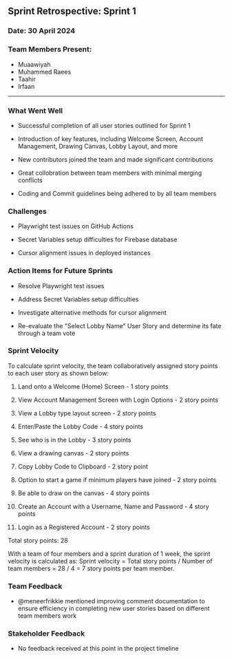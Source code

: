 ## Sprint Retrospective: Sprint 1
### Date: 30 April 2024
### Team Members Present: 
- Muaawiyah
- Muhammed Raees
- Taahir
- Irfaan

---
### What Went Well

- Successful completion of all user stories outlined for Sprint 1
    
- Introduction of key features, including Welcome Screen, Account Management, Drawing Canvas, Lobby Layout, and more
    
- New contributors joined the team and made significant contributions
- Great collobration between team members with minimal merging conflicts
- Coding and Commit guidelines being adhered to by all team members
    

### Challenges

-   Playwright test issues on GitHub Actions
    
-   Secret Variables setup difficulties for Firebase database
    
-   Cursor alignment issues in deployed instances
    

### Action Items for Future Sprints

-   Resolve Playwright test issues
    
-   Address Secret Variables setup difficulties
    
-   Investigate alternative methods for cursor alignment
    
-   Re-evaluate the "Select Lobby Name" User Story and determine its fate through a team vote
### Sprint Velocity
To calculate sprint velocity, the team collaboratively assigned story points to each user story as shown below:

1.  Land onto a Welcome (Home) Screen - 1 story points
    
2.  View Account Management Screen with Login Options - 2 story points
    
3.  View a Lobby type layout screen - 2 story points

4. Enter/Paste the Lobby Code - 4 story points

5. See who is in the Lobby - 3 story points
 
6.  View a drawing canvas - 2 story points
    
7.  Copy Lobby Code to Clipboard - 2 story point
    
8.  Option to start a game if minimum players have joined - 2 story points
    
9.  Be able to draw on the canvas - 4 story points
    
10.  Create an Account with a Username, Name and Password - 4 story points
    
11.  Login as a Registered Account - 2 story points
  

Total story points: 28

With a team of four members and a sprint duration of 1 week, the sprint velocity is calculated as:
Sprint velocity = Total story points / Number of team members = 28 / 4 = 7 story points per team member.

### Team Feedback

-   @meneerfrikkie mentioned improving comment documentation to ensure efficiency in completing new user stories based on different team members work 
    
### Stakeholder Feedback
- No feedback received at this point in the project timeline
